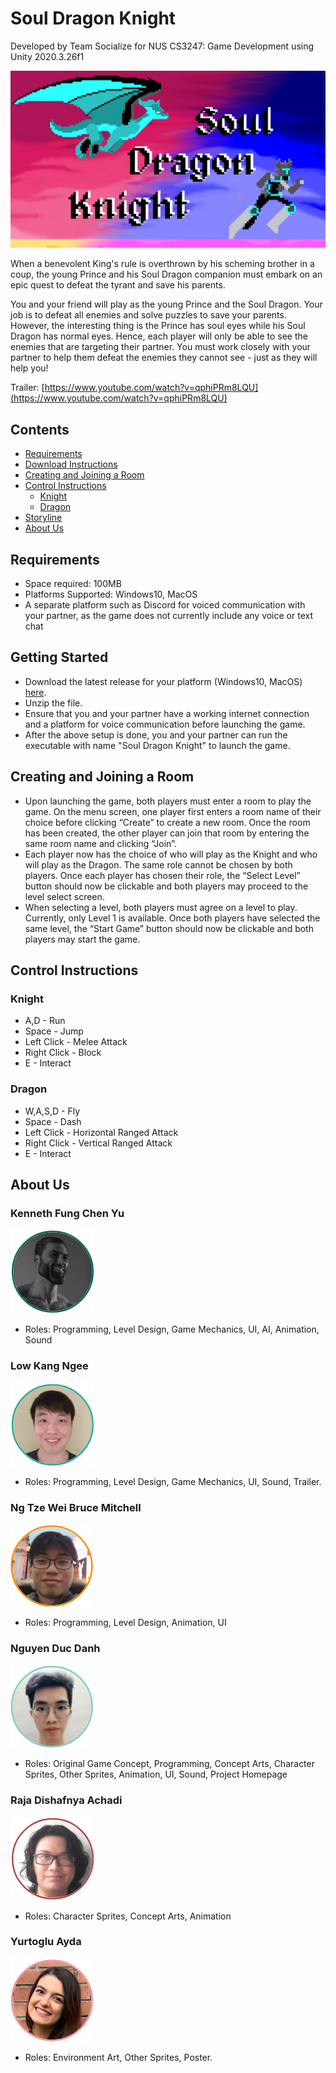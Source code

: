 #  Soul Dragon Knight

Developed by Team Socialize for NUS CS3247: Game Development using Unity 2020.3.26f1

<img src="images/game_poster.png">

When a benevolent King's rule is overthrown by his scheming brother in a coup, the young Prince and his Soul Dragon companion must embark on an epic quest to defeat the tyrant and save his parents.

You and your friend will play as the young Prince and the Soul Dragon. Your job is to defeat all enemies and solve puzzles to save your parents. However, the interesting thing is the Prince has soul eyes while his Soul Dragon has normal eyes. Hence, each player will only be able to see the enemies that are targeting their partner. You must work closely with your partner to help them defeat the enemies they cannot see - just as they will help you!

Trailer: [https://www.youtube.com/watch?v=qphiPRm8LQU](https://www.youtube.com/watch?v=qphiPRm8LQU)

## Contents
  * [Requirements](#requirements)
  * [Download Instructions](#download-instructions)
  * [Creating and Joining a Room](#creating-and-joining-a-room)
  * [Control Instructions](#control-instructions)
      - [Knight](#knight)
      - [Dragon](#dragon)
  * [Storyline](#storyline)
  * [About Us](#about-us)

## Requirements
- Space required: 100MB
- Platforms Supported: Windows10, MacOS
- A separate platform such as Discord for voiced communication with your partner, as the game does not currently include any voice or text chat

## Getting Started
- Download the latest release for your platform (Windows10, MacOS) [here]().
- Unzip the file.
- Ensure that you and your partner have a working internet connection and a platform for voice communication before launching the game.
- After the above setup is done, you and your partner can run the executable with name "Soul Dragon Knight" to launch the game.

## Creating and Joining a Room
- Upon launching the game, both players must enter a room to play the game. On the menu
screen, one player first enters a room name of their choice before clicking “Create” to create a
new room. Once the room has been created, the other player can join that room by entering the
same room name and clicking “Join”.
- Each player now has the choice of who will play as the Knight and who will play as the Dragon.
The same role cannot be chosen by both players. Once each player has chosen their role, the
“Select Level” button should now be clickable and both players may proceed to the level select
screen.
- When selecting a level, both players must agree on a level to play. Currently, only Level 1 is
available. Once both players have selected the same level, the “Start Game” button should now
be clickable and both players may start the game.

## Control Instructions

### Knight
* A,D - Run
* Space - Jump
* Left Click - Melee Attack
* Right Click - Block
* E - Interact

### Dragon
* W,A,S,D - Fly
* Space - Dash
* Left Click - Horizontal Ranged Attack
* Right Click - Vertical Ranged Attack
* E - Interact

## About Us

### Kenneth Fung Chen Yu
![](images/kenneth.png)
* Roles: Programming, Level Design, Game Mechanics, UI, AI, Animation, Sound

### Low Kang Ngee
![](images/kang_ngee.png)
* Roles: Programming, Level Design, Game Mechanics, UI, Sound, Trailer.

### Ng Tze Wei Bruce Mitchell
![](images/bruce.png)
* Roles: Programming, Level Design, Animation, UI

### Nguyen Duc Danh
![](images/danh.png)
* Roles: Original Game Concept, Programming, Concept Arts, Character Sprites, Other Sprites, Animation, UI, Sound, Project Homepage

### Raja Dishafnya Achadi
![](images/raja.png)
* Roles: Character Sprites, Concept Arts, Animation

### Yurtoglu Ayda
![](images/ayda.png)
* Roles: Environment Art, Other Sprites, Poster.
